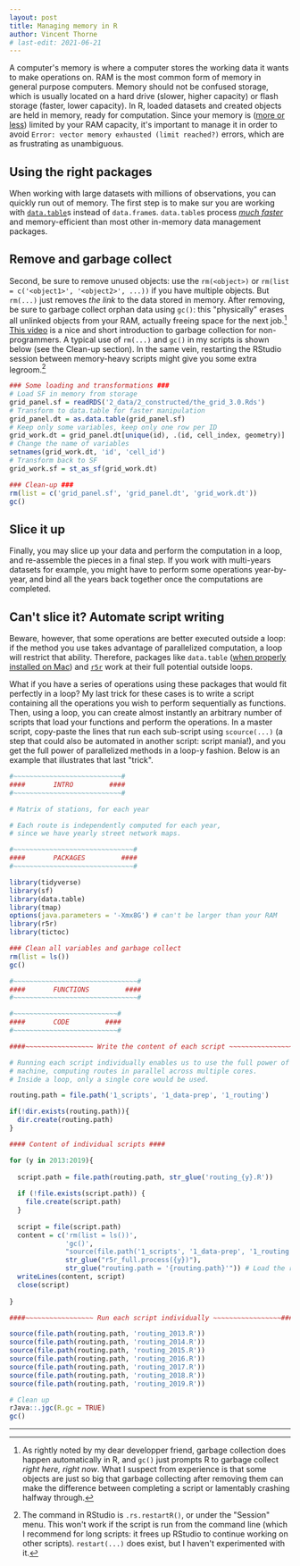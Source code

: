 ```yaml
---
layout: post
title: Managing memory in R
author: Vincent Thorne
# last-edit: 2021-06-21
---
```


A computer's memory is where a computer stores the working data it wants to make operations on. RAM is the most common form of memory in general purpose computers. Memory should not be confused storage, which is usually located on a hard drive (slower, higher capacity) or flash storage (faster, lower capacity). In R, loaded datasets and created objects are held in memory, ready for computation. Since your memory is ([more or less](https://osxdaily.com/2010/10/08/mac-virtual-memory-swap/)) limited by your RAM capacity, it's important to manage it in order to avoid `Error: vector memory exhausted (limit reached?)` errors, which are as frustrating as unambiguous.

## Using the right packages

When working with large datasets with millions of observations, you can quickly run out of memory. The first step is to make sur you are working with [`data.table`](https://rdatatable.gitlab.io/)s instead of `data.frame`s. `data.table`s process *[much faster](https://h2oai.github.io/db-benchmark/)* and memory-efficient than most other in-memory data management packages.

## Remove and garbage collect

Second, be sure to remove unused objects: use the `rm(<object>)` or `rm(list = c('<object1>', '<object2>', ...))` if you have multiple objects. But `rm(...)` just removes *the link* to the data stored in memory. After removing, be sure to garbage collect orphan data using `gc()`: this "physically" erases all unlinked objects from your RAM, actually freeing space for the next job.[^1] [This video](https://www.youtube.com/watch?v=2JasKMJonaQ) is a nice and short introduction to garbage collection for non-programmers. A typical use of `rm(...)` and `gc()` in my scripts is shown below (see the Clean-up section). In the same vein, restarting the RStudio session between memory-heavy scripts might give you some extra legroom.[^2]

```r
### Some loading and transformations ###
# Load SF in memory from storage
grid_panel.sf = readRDS('2_data/2_constructed/the_grid_3.0.Rds')
# Transform to data.table for faster manipulation
grid_panel.dt = as.data.table(grid_panel.sf)
# Keep only some variables, keep only one row per ID
grid_work.dt = grid_panel.dt[unique(id), .(id, cell_index, geometry)]
# Change the name of variables
setnames(grid_work.dt, 'id', 'cell_id')
# Transform back to SF
grid_work.sf = st_as_sf(grid_work.dt)

### Clean-up ###
rm(list = c('grid_panel.sf', 'grid_panel.dt', 'grid_work.dt'))
gc()
```

## Slice it up

Finally, you may slice up your data and perform the computation in a loop, and re-assemble the pieces in a final step. If you work with multi-years datasets for example, you might have to perform some operations year-by-year, and bind all the years back together once the computations are completed.

## Can't slice it? Automate script writing

Beware, however, that some operations are better executed outside a loop: if the method you use takes advantage of parallelized computation, a loop will restrict that ability. Therefore, packages like `data.table` ([when properly installed on Mac](https://github.com/Rdatatable/data.table/wiki/Installation#openmp-enabled-compiler-for-mac)) and [`r5r`](https://ipeagit.github.io/) work at their full potential outside loops. 

What if you have a series of operations using these packages that would fit perfectly in a loop? My last trick for these cases is to write a script containing all the operations you wish to perform sequentially as functions. Then, using a loop, you can create almost instantly an arbitrary number of scripts that load your functions and perform the operations. In a master script, copy-paste the lines that run each sub-script using `scource(...)` (a step that could also be automated in another script: script mania!), and you get the full power of parallelized methods in a loop-y fashion. Below is an example that illustrates that last "trick".

```r
#~~~~~~~~~~~~~~~~~~~~~~~~~~~#
####       INTRO         ####
#~~~~~~~~~~~~~~~~~~~~~~~~~~~#

# Matrix of stations, for each year

# Each route is independently computed for each year,
# since we have yearly street network maps.

#~~~~~~~~~~~~~~~~~~~~~~~~~~~~~~#
####       PACKAGES         ####
#~~~~~~~~~~~~~~~~~~~~~~~~~~~~~~#

library(tidyverse)
library(sf)
library(data.table)
library(tmap)
options(java.parameters = '-Xmx8G') # can't be larger than your RAM
library(r5r)
library(tictoc)

### Clean all variables and garbage collect
rm(list = ls())
gc()

#~~~~~~~~~~~~~~~~~~~~~~~~~~~~~~~#
####       FUNCTIONS         ####
#~~~~~~~~~~~~~~~~~~~~~~~~~~~~~~~#

#~~~~~~~~~~~~~~~~~~~~~~~~~~#
####       CODE         ####
#~~~~~~~~~~~~~~~~~~~~~~~~~~#

####~~~~~~~~~~~~~~~~~ Write the content of each script ~~~~~~~~~~~~~~~~~####

# Running each script individually enables us to use the full power of the Java
# machine, computing routes in parallel across multiple cores.
# Inside a loop, only a single core would be used.

routing.path = file.path('1_scripts', '1_data-prep', '1_routing')

if(!dir.exists(routing.path)){
  dir.create(routing.path)
}

#### Content of individual scripts ####

for (y in 2013:2019){
  
  script.path = file.path(routing.path, str_glue('routing_{y}.R'))
  
  if (!file.exists(script.path)) {
    file.create(script.path)
  }
  
  script = file(script.path)
  content = c('rm(list = ls())',
              'gc()',
              "source(file.path('1_scripts', '1_data-prep', '1_routing', 'routing-fncts.R'))", # routing-fncts.R contains all the commands necessary to perform the computations.
              str_glue("r5r_full.process({y})"),
              str_glue("routing.path = '{routing.path}'")) # Load the routing path to be able to load the next routing script in master.
  writeLines(content, script)
  close(script)
  
}

####~~~~~~~~~~~~~~~~~ Run each script individually ~~~~~~~~~~~~~~~~~####

source(file.path(routing.path, 'routing_2013.R'))
source(file.path(routing.path, 'routing_2014.R'))
source(file.path(routing.path, 'routing_2015.R'))
source(file.path(routing.path, 'routing_2016.R'))
source(file.path(routing.path, 'routing_2017.R'))
source(file.path(routing.path, 'routing_2018.R'))
source(file.path(routing.path, 'routing_2019.R'))

# Clean up
rJava::.jgc(R.gc = TRUE)
gc()
```
---

[^1]: As rightly noted by my dear developper friend, garbage collection does happen automatically in R, and `gc()` just prompts R to garbage collect *right here, right now*. What I suspect from experience is that some objects are just so big that garbage collecting after removing them can make the difference between completing a script or lamentably crashing halfway through.

[^2]: The command in RStudio is `.rs.restartR()`, or under the "Session" menu. This won't work if the script is run from the command line (which I recommend for long scripts: it frees up RStudio to continue working on other scripts). `restart(...)` does exist, but I haven't experimented with it.